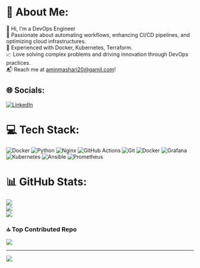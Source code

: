 # 💫 About Me:
👋 Hi, I'm a DevOps Engineer<br>🚀 Passionate about automating workflows, enhancing CI/CD pipelines, and optimizing cloud infrastructures.<br>🔧 Experienced with Docker, Kubernetes, Terraform.<br>📈 Love solving complex problems and driving innovation through DevOps practices.<br>📬 Reach me at aminmashari20@gamil.com!


## 🌐 Socials:
[![LinkedIn](https://img.shields.io/badge/LinkedIn-%230077B5.svg?logo=linkedin&logoColor=white)](https://linkedin.com/in/amin-mashari) 

# 💻 Tech Stack:
![Docker](https://img.shields.io/badge/docker-%230db7ed.svg?style=for-the-badge&logo=docker&logoColor=white) ![Python](https://img.shields.io/badge/python-3670A0?style=for-the-badge&logo=python&logoColor=ffdd54)  ![Nginx](https://img.shields.io/badge/nginx-%23009639.svg?style=for-the-badge&logo=nginx&logoColor=white) ![GitHub Actions](https://img.shields.io/badge/github%20actions-%232671E5.svg?style=for-the-badge&logo=githubactions&logoColor=white) ![Git](https://img.shields.io/badge/git-%23F05033.svg?style=for-the-badge&logo=git&logoColor=white) ![Docker](https://img.shields.io/badge/docker-%230db7ed.svg?style=for-the-badge&logo=docker&logoColor=white) ![Grafana](https://img.shields.io/badge/grafana-%23F46800.svg?style=for-the-badge&logo=grafana&logoColor=white) ![Kubernetes](https://img.shields.io/badge/kubernetes-%23326ce5.svg?style=for-the-badge&logo=kubernetes&logoColor=white) ![Ansible](https://img.shields.io/badge/ansible-%231A1918.svg?style=for-the-badge&logo=ansible&logoColor=white) ![Prometheus](https://img.shields.io/badge/Prometheus-E6522C?style=for-the-badge&logo=Prometheus&logoColor=white)
# 📊 GitHub Stats:
![](https://github-readme-stats.vercel.app/api?username=Amin-mashari&theme=dark&hide_border=false&include_all_commits=false&count_private=false)<br/>
![](https://github-readme-streak-stats.herokuapp.com/?user=Amin-mashari&theme=dark&hide_border=false)<br/>
![](https://github-readme-stats.vercel.app/api/top-langs/?username=Amin-mashari&theme=dark&hide_border=false&include_all_commits=false&count_private=false&layout=compact)

### 🔝 Top Contributed Repo
![](https://github-contributor-stats.vercel.app/api?username=Amin-mashari&limit=5&theme=dark&combine_all_yearly_contributions=true)

---
[![](https://visitcount.itsvg.in/api?id=Amin-mashari&icon=0&color=0)](https://visitcount.itsvg.in)

<!-- Proudly created with GPRM ( https://gprm.itsvg.in ) -->
